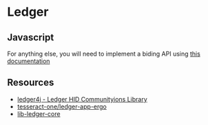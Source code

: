 # Ledger


## Javascript


For anything else, you will need to implement a biding API using [this documentation](https://docs.google.com/document/d/1z8nIlRmPhwcKzyZ2jZYYkaFDtLt8pgvnRWrT5zJJ_Tw/edit?pli=1#heading=h.hag83gqtujji)



## Resources 
- [ledger4j - Ledger HID Communityions Library](https://github.com/aionnetwork/ledger4j) 
- [tesseract-one/ledger-app-ergo](https://github.com/tesseract-one/ledger-app-ergo)
- [lib-ledger-core](https://github.com/LedgerHQ/lib-ledger-core)

